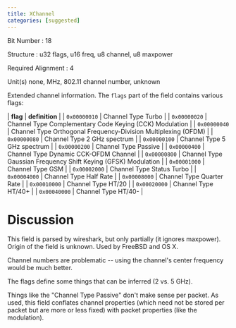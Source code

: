 ```yaml
---
title: XChannel
categories: [suggested]
---
```

Bit Number
: 18

Structure
: u32 flags, u16 freq, u8 channel, u8 maxpower

Required Alignment
: 4

Unit(s) none, MHz, 802.11 channel number, unknown

Extended channel information. The `flags` part of the field contains
various flags:

| **flag** | **definition** |
| `0x00000010` | Channel Type Turbo |
| `0x00000020` | Channel Type Complementary Code Keying (CCK) Modulation |
| `0x00000040` | Channel Type Orthogonal Frequency-Division Multiplexing (OFDM) |
| `0x00000080` | Channel Type 2 GHz spectrum |
| `0x00000100` | Channel Type 5 GHz spectrum |
| `0x00000200` | Channel Type Passive |
| `0x00000400` | Channel Type Dynamic CCK-OFDM Channel |
| `0x00000800` | Channel Type Gaussian Frequency Shift Keying (GFSK) Modulation |
| `0x00001000` | Channel Type GSM |
| `0x00002000` | Channel Type Status Turbo |
| `0x00004000` | Channel Type Half Rate |
| `0x00008000` | Channel Type Quarter Rate |
| `0x00010000` | Channel Type HT/20 |
| `0x00020000` | Channel Type HT/40+ |
| `0x00040000` | Channel Type HT/40- |

Discussion
==========

This field is parsed by wireshark, but only partially (it ignores
maxpower). Origin of the field is unknown. Used by FreeBSD and OS X.

Channel numbers are problematic -- using the channel's center frequency
would be much better.

The flags define some things that can be inferred (2 vs. 5 GHz).

Things like the "Channel Type Passive" don't make sense per packet. As
used, this field conflates channel properties (which need not be stored
per packet but are more or less fixed) with packet properties (like the
modulation).
